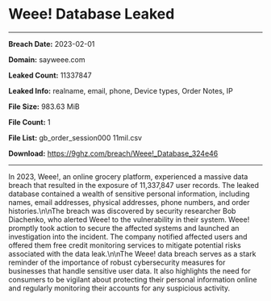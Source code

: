 # Weee! Database Leaked

------------
**Breach Date:** 2023-02-01

**Domain:** sayweee.com

**Leaked Count:** 11337847

**Leaked Info:** realname, email, phone, Device types, Order Notes, IP

**File Size:** 983.63 MiB

**File Count:** 1

**File List:** gb_order_session000 11mil.csv

**Download:** https://9ghz.com/breach/Weee!_Database_324e46

------------
In 2023, Weee!, an online grocery platform, experienced a massive data breach that resulted in the exposure of 11,337,847 user records. The leaked database contained a wealth of sensitive personal information, including names, email addresses, physical addresses, phone numbers, and order histories.\n\nThe breach was discovered by security researcher Bob Diachenko, who alerted Weee! to the vulnerability in their system. Weee! promptly took action to secure the affected systems and launched an investigation into the incident. The company notified affected users and offered them free credit monitoring services to mitigate potential risks associated with the data leak.\n\nThe Weee! data breach serves as a stark reminder of the importance of robust cybersecurity measures for businesses that handle sensitive user data. It also highlights the need for consumers to be vigilant about protecting their personal information online and regularly monitoring their accounts for any suspicious activity.

